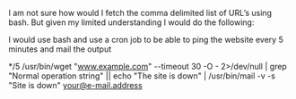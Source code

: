 I am not sure how would I fetch the comma delimited list of URL’s using bash.
But given my limited understanding I would do the following:



I would use bash and use a cron job to be able to ping the website every 5 minutes and mail the output



*/5 /usr/bin/wget "www.example.com" --timeout 30 -O - 2>/dev/null  | grep "Normal operation string" || echo "The site is down" | /usr/bin/mail -v -s "Site is down" your@e-mail.address




